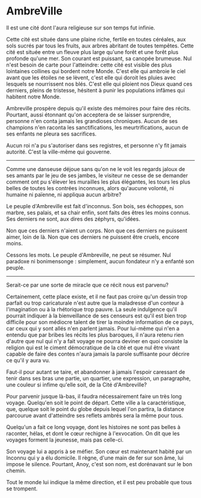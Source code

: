 # AmbreVille

Il est une cité dont l'aura religieuse sur son temps fut infinie.

Cette cité est située dans une plaine riche, fertile en toutes
céréales, aux sols sucrés par tous les fruits, aux arbres abritant de
toutes  tempêtes. Cette cité est située entre un fleuve plus large
qu'une forêt et une forêt plus profonde qu'une mer. Son courant est
puissant, sa canopée brumeuse. Nul n'est besoin de carte pour
l'atteindre: cette cité est visible des plus lointaines collines qui
bordent notre Monde. C'est elle qui ambroie le ciel avant que les
étoiles ne se lèvent, c'est elle qui doroit les pluies avec lesquels
se nourrissent nos blés. C'est elle qui ploient nos Dieux quand ces
derniers, pleins de tristesse, hésitent à punir les populations
infâmes qui habitent notre Monde.

Ambreville prospère depuis qu'il existe des mémoires pour faire des
récits. Pourtant, aussi étonnant qu'on acceptera de se laisser
surprendre, personne n'en conta jamais les grandioses
chroniques. Aucun de ses champions n'en raconta les sanctifications,
les meurtrifications, aucun de ses enfants ne pleura ses
sacrifices. 

Aucun roi n'a pu s'autoriser dans ses registres, et personne n'y fit
jamais autorité. C'est la ville-même qui gouverne.

-----

Comme une danseuse déjoue sans qu'on ne le voit les regards jaloux de
ses amants par le jeu de ses jambes, le visiteur ne cesse de se
demander comment ont pu s'élever les murailles les plus élégantes, les
tours les plus belles de toutes les contrées inconnues, alors
qu'aucune volonté, ni humaine ni païenne, ni appliqua aucun arbitre?

Le peuple d'Ambreville est fait d'inconnus. Son bois, ses échoppes,
son marbre, ses palais, et sa chair enfin, sont faits des êtres les
moins connus. Ses derniers ne sont, aux dires des zéphyrs, qu'idées.

Non que ces derniers n'aient un corps. Non que ces derniers ne
puissent aimer, loin de là. Non que ces derniers ne puissent être
cruels, encore moins.

Cessons les mots. Le peuple d'Ambreville, ne peut se résumer. Nul
paradoxe ni bonimensonge : simplement, aucun fondateur n'y a enfanté
son peuple.

-------

Serait-ce par une sorte de miracle que ce récit nous est parvenu? 

Certainement, cette place existe, et il ne faut pas croire qu'un
dessin trop parfait ou trop caricaturale n'est autre que la maladresse
d'un conteur à l'imagination ou à la rhétorique trop pauvre. La seule
indulgence qu'il pourrait indiquer à la bienveillance de ses censeurs
est qu'il est bien trop difficile pour son médiocre talent de tirer la
moindre information de ce pays, car ceux qui y sont allés n'en parlent
jamais. Pour lui-même qui n'en a entendu que par bribes les récits les
plus baroques, il n'aura retenu rien d'autre que nul qui n'y a fait
voyage ne pourra deviner en quoi consiste la religion qui est le
ciment démocratique de la cité et que nul être vivant capable de faire
des contes n'aura jamais la parole suffisante pour décrire ce qu'il y
aura vu.

Faut-il pour autant se taire, et abandonner à jamais l'espoir
caressant de tenir dans ses bras une partie, un quartier, une
expression, un paragraphe, une couleur si infime qu'elle soit, de la
Cité d'Ambreville? 

Pour parvenir jusque là-bas, il faudra nécessairement faire un très
long voyage. Quelqu'en soit le point de départ. Cette ville a la
caractéristique, que, quelque soit le point du globe depuis lequel
l'on partira, la distance parcourue avant d'atteindre ses reflets
ambrés sera la même pour tous.

Quelqu'un a fait ce long voyage, dont les histoires ne sont pas belles
à raconter, hélas, et dont le cœur rechigne à l'exvocation. On dit que
les voyages forment la jeunesse, mais pas celle-ci.

Son voyage lui a appris à se méfier. Son cœur est maintenant habité
par un Inconnu qui y a élu domicile. Il règne, d'une main de fer sur
son âme, lui impose le silence. Pourtant, Anoy, c'est son nom, est
dorénavant sur le bon chemin. 

Tout le monde lui indique la même direction, et il est peu probable
que tous se trompent.


